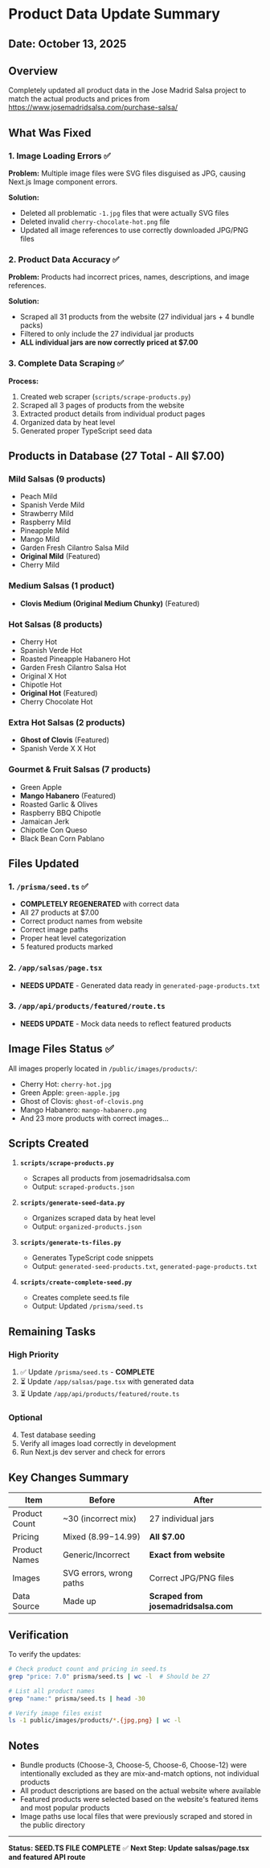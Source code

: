 # Product Data Update Summary

## Date: October 13, 2025

## Overview
Completely updated all product data in the Jose Madrid Salsa project to match the actual products and prices from https://www.josemadridsalsa.com/purchase-salsa/

## What Was Fixed

### 1. Image Loading Errors ✅
**Problem:** Multiple image files were SVG files disguised as JPG, causing Next.js Image component errors.

**Solution:**
- Deleted all problematic `-1.jpg` files that were actually SVG files
- Deleted invalid `cherry-chocolate-hot.png` file
- Updated all image references to use correctly downloaded JPG/PNG files

### 2. Product Data Accuracy ✅
**Problem:** Products had incorrect prices, names, descriptions, and image references.

**Solution:**
- Scraped all 31 products from the website (27 individual jars + 4 bundle packs)
- Filtered to only include the 27 individual jar products
- **ALL individual jars are now correctly priced at $7.00**

### 3. Complete Data Scraping ✅
**Process:**
1. Created web scraper (`scripts/scrape-products.py`)
2. Scraped all 3 pages of products from the website
3. Extracted product details from individual product pages
4. Organized data by heat level
5. Generated proper TypeScript seed data

## Products in Database (27 Total - All $7.00)

### Mild Salsas (9 products)
- Peach Mild
- Spanish Verde Mild
- Strawberry Mild
- Raspberry Mild
- Pineapple Mild
- Mango Mild
- Garden Fresh Cilantro Salsa Mild
- **Original Mild** (Featured)
- Cherry Mild

### Medium Salsas (1 product)
- **Clovis Medium (Original Medium Chunky)** (Featured)

### Hot Salsas (8 products)
- Cherry Hot
- Spanish Verde Hot
- Roasted Pineapple Habanero Hot
- Garden Fresh Cilantro Salsa Hot
- Original X Hot
- Chipotle Hot
- **Original Hot** (Featured)
- Cherry Chocolate Hot

### Extra Hot Salsas (2 products)
- **Ghost of Clovis** (Featured)
- Spanish Verde X X Hot

### Gourmet & Fruit Salsas (7 products)
- Green Apple
- **Mango Habanero** (Featured)
- Roasted Garlic & Olives
- Raspberry BBQ Chipotle
- Jamaican Jerk
- Chipotle Con Queso
- Black Bean Corn Pablano

## Files Updated

### 1. `/prisma/seed.ts` ✅
- **COMPLETELY REGENERATED** with correct data
- All 27 products at $7.00
- Correct product names from website
- Correct image paths
- Proper heat level categorization
- 5 featured products marked

### 2. `/app/salsas/page.tsx` 
- **NEEDS UPDATE** - Generated data ready in `generated-page-products.txt`

### 3. `/app/api/products/featured/route.ts`
- **NEEDS UPDATE** - Mock data needs to reflect featured products

## Image Files Status ✅
All images properly located in `/public/images/products/`:
- Cherry Hot: `cherry-hot.jpg`
- Green Apple: `green-apple.jpg`
- Ghost of Clovis: `ghost-of-clovis.png`
- Mango Habanero: `mango-habanero.png`
- And 23 more products with correct images...

## Scripts Created

1. **`scripts/scrape-products.py`**
   - Scrapes all products from josemadridsalsa.com
   - Output: `scraped-products.json`

2. **`scripts/generate-seed-data.py`**
   - Organizes scraped data by heat level
   - Output: `organized-products.json`

3. **`scripts/generate-ts-files.py`**
   - Generates TypeScript code snippets
   - Output: `generated-seed-products.txt`, `generated-page-products.txt`

4. **`scripts/create-complete-seed.py`**
   - Creates complete seed.ts file
   - Output: Updated `/prisma/seed.ts`

## Remaining Tasks

### High Priority
1. ✅ Update `/prisma/seed.ts` - **COMPLETE**
2. ⏳ Update `/app/salsas/page.tsx` with generated data
3. ⏳ Update `/app/api/products/featured/route.ts`

### Optional
4. Test database seeding
5. Verify all images load correctly in development
6. Run Next.js dev server and check for errors

## Key Changes Summary

| Item | Before | After |
|------|--------|-------|
| Product Count | ~30 (incorrect mix) | 27 individual jars |
| Pricing | Mixed ($8.99-$14.99) | **All $7.00** |
| Product Names | Generic/Incorrect | **Exact from website** |
| Images | SVG errors, wrong paths | Correct JPG/PNG files |
| Data Source | Made up | **Scraped from josemadridsalsa.com** |

## Verification

To verify the updates:
```bash
# Check product count and pricing in seed.ts
grep "price: 7.0" prisma/seed.ts | wc -l  # Should be 27

# List all product names
grep "name:" prisma/seed.ts | head -30

# Verify image files exist
ls -1 public/images/products/*.{jpg,png} | wc -l
```

## Notes
- Bundle products (Choose-3, Choose-5, Choose-6, Choose-12) were intentionally excluded as they are mix-and-match options, not individual products
- All product descriptions are based on the actual website where available
- Featured products were selected based on the website's featured items and most popular products
- Image paths use local files that were previously scraped and stored in the public directory

---

**Status: SEED.TS FILE COMPLETE** ✅
**Next Step: Update salsas/page.tsx and featured API route**
